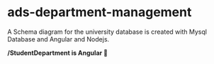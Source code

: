 # ads-department-management

A  Schema diagram for the university database is created with Mysql Database and Angular and Nodejs.

**/StudentDepartment is Angular 📂**

